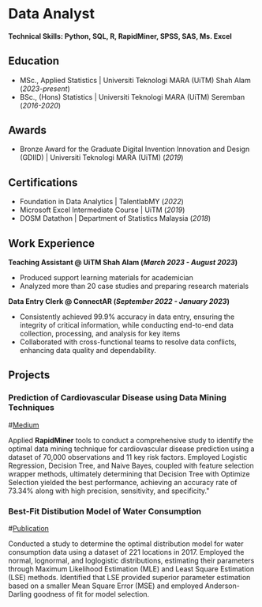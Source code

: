 # Data Analyst

#### Technical Skills: Python, SQL, R, RapidMiner, SPSS, SAS, Ms. Excel

## Education							       		
- MSc., Applied Statistics	| Universiti Teknologi MARA (UiTM) Shah Alam (_2023-present_)	 			        		
- BSc., (Hons) Statistics  | Universiti Teknologi MARA (UiTM) Seremban (_2016-2020_)


## Awards					       		
- Bronze Award for the Graduate Digital Invention Innovation and Design (GDIID) 	| Universiti Teknologi MARA (UiTM) (_2019_)	 			        		


## Certifications						       		
- Foundation in Data Analytics  | TalentlabMY (_2022_)
- Microsoft Excel	Intermediate Course  | UiTM (_2019_)
- DOSM Datathon  | Department of Statistics Malaysia (_2018_)       		


## Work Experience
**Teaching Assistant @ UiTM Shah Alam (_March 2023 - August 2023_)**
- Produced support learning materials for academician
- Analyzed more than 20 case studies and preparing research materials

**Data Entry Clerk @ ConnectAR (_September 2022 - January 2023_)**
- Consistently achieved 99.9% accuracy in data entry, ensuring the integrity of critical information, while conducting end-to-end data collection, processing, and analysis for key items
- Collaborated with cross-functional teams to resolve data conflicts, enhancing data quality and dependability.



## Projects
### Prediction of Cardiovascular Disease using Data Mining Techniques 
#[Medium](https://medium.com/@noriszayyani97/prediction-of-cardiovascular-disease-using-data-mining-techniques-e56fc2d1442a)

Applied **RapidMiner** tools to conduct a comprehensive study to identify the optimal data mining technique for cardiovascular disease prediction using a dataset of 70,000 observations and 11 key risk factors. Employed Logistic Regression, Decision Tree, and Naive Bayes, coupled with feature selection wrapper methods, ultimately determining that Decision Tree with Optimize Selection yielded the best performance, achieving an accuracy rate of 73.34% along with high precision, sensitivity, and specificity."


### Best-Fit Distibution Model of Water Consumption
#[Publication](https://ir.uitm.edu.my/id/eprint/50164/)

Conducted a study to determine the optimal distribution model for water consumption data using a dataset of 221 locations in 2017. Employed the normal, lognormal, and loglogistic distributions, estimating their parameters through Maximum Likelihood Estimation (MLE) and Least Square Estimation (LSE) methods. Identified that LSE provided superior parameter estimation based on a smaller Mean Square Error (MSE) and employed Anderson-Darling goodness of fit for model selection.
